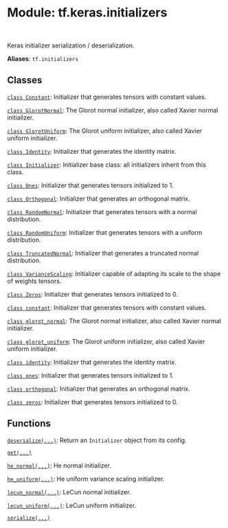 <div itemscope itemtype="http://developers.google.com/ReferenceObject">
<meta itemprop="name" content="tf.keras.initializers" />
<meta itemprop="path" content="Stable" />
</div>

# Module: tf.keras.initializers


<table class="tfo-notebook-buttons tfo-api" align="left">
</table>



Keras initializer serialization / deserialization.

**Aliases**: `tf.initializers`



## Classes

[`class Constant`](../../tf/constant_initializer.md): Initializer that generates tensors with constant values.

[`class GlorotNormal`](../../tf/keras/initializers/GlorotNormal.md): The Glorot normal initializer, also called Xavier normal initializer.

[`class GlorotUniform`](../../tf/keras/initializers/GlorotUniform.md): The Glorot uniform initializer, also called Xavier uniform initializer.

[`class Identity`](../../tf/keras/initializers/Identity.md): Initializer that generates the identity matrix.

[`class Initializer`](../../tf/keras/initializers/Initializer.md): Initializer base class: all initializers inherit from this class.

[`class Ones`](../../tf/ones_initializer.md): Initializer that generates tensors initialized to 1.

[`class Orthogonal`](../../tf/keras/initializers/Orthogonal.md): Initializer that generates an orthogonal matrix.

[`class RandomNormal`](../../tf/random_normal_initializer.md): Initializer that generates tensors with a normal distribution.

[`class RandomUniform`](../../tf/random_uniform_initializer.md): Initializer that generates tensors with a uniform distribution.

[`class TruncatedNormal`](../../tf/keras/initializers/TruncatedNormal.md): Initializer that generates a truncated normal distribution.

[`class VarianceScaling`](../../tf/keras/initializers/VarianceScaling.md): Initializer capable of adapting its scale to the shape of weights tensors.

[`class Zeros`](../../tf/zeros_initializer.md): Initializer that generates tensors initialized to 0.

[`class constant`](../../tf/constant_initializer.md): Initializer that generates tensors with constant values.

[`class glorot_normal`](../../tf/keras/initializers/GlorotNormal.md): The Glorot normal initializer, also called Xavier normal initializer.

[`class glorot_uniform`](../../tf/keras/initializers/GlorotUniform.md): The Glorot uniform initializer, also called Xavier uniform initializer.

[`class identity`](../../tf/keras/initializers/Identity.md): Initializer that generates the identity matrix.

[`class ones`](../../tf/ones_initializer.md): Initializer that generates tensors initialized to 1.

[`class orthogonal`](../../tf/keras/initializers/Orthogonal.md): Initializer that generates an orthogonal matrix.

[`class zeros`](../../tf/zeros_initializer.md): Initializer that generates tensors initialized to 0.

## Functions

[`deserialize(...)`](../../tf/keras/initializers/deserialize.md): Return an `Initializer` object from its config.

[`get(...)`](../../tf/keras/initializers/get.md)

[`he_normal(...)`](../../tf/keras/initializers/he_normal.md): He normal initializer.

[`he_uniform(...)`](../../tf/keras/initializers/he_uniform.md): He uniform variance scaling initializer.

[`lecun_normal(...)`](../../tf/keras/initializers/lecun_normal.md): LeCun normal initializer.

[`lecun_uniform(...)`](../../tf/keras/initializers/lecun_uniform.md): LeCun uniform initializer.

[`serialize(...)`](../../tf/keras/initializers/serialize.md)



